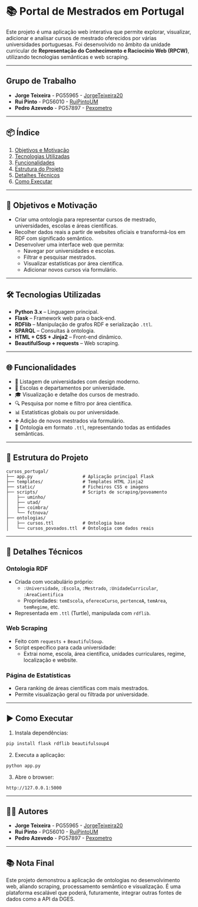 # 📚 Portal de Mestrados em Portugal

Este projeto é uma aplicação web interativa que permite explorar, visualizar, adicionar e analisar cursos de mestrado oferecidos por várias universidades portuguesas. Foi desenvolvido no âmbito da unidade curricular de **Representação do Conhecimento e Raciocínio Web (RPCW)**, utilizando tecnologias semânticas e web scraping.

---

## Grupo de Trabalho

- **Jorge Teixeira** - PG55965 - [JorgeTeixeira20](https://github.com/JorgeTeixeira20) 
- **Rui Pinto** - PG56010 - [RuiPintoUM](https://github.com/RuiPintoUM)
- **Pedro Azevedo** - PG57897 - [Pexometro](https://github.com/Pexometro)

---

## 📦 Índice

1. [Objetivos e Motivação](#objetivos-e-motivação)
2. [Tecnologias Utilizadas](#tecnologias-utilizadas)
3. [Funcionalidades](#funcionalidades)
4. [Estrutura do Projeto](#estrutura-do-projeto)
5. [Detalhes Técnicos](#detalhes-técnicos)
6. [Como Executar](#como-executar)

---

## 🎯 Objetivos e Motivação

- Criar uma ontologia para representar cursos de mestrado, universidades, escolas e áreas científicas.
- Recolher dados reais a partir de websites oficiais e transformá-los em RDF com significado semântico.
- Desenvolver uma interface web que permita:
  - Navegar por universidades e escolas.
  - Filtrar e pesquisar mestrados.
  - Visualizar estatísticas por área científica.
  - Adicionar novos cursos via formulário.

---

## 🛠️ Tecnologias Utilizadas

- **Python 3.x** – Linguagem principal.
- **Flask** – Framework web para o back-end.
- **RDFlib** – Manipulação de grafos RDF e serialização `.ttl`.
- **SPARQL** – Consultas à ontologia.
- **HTML + CSS + Jinja2** – Front-end dinâmico.
- **BeautifulSoup + requests** – Web scraping.

---

## 🌐 Funcionalidades

- 📍 Listagem de universidades com design moderno.
- 🏫 Escolas e departamentos por universidade.
- 🎓 Visualização e detalhe dos cursos de mestrado.
- 🔍 Pesquisa por nome e filtro por área científica.
- 📊 Estatísticas globais ou por universidade.
- ➕ Adição de novos mestrados via formulário.
- 🧠 Ontologia em formato `.ttl`, representando todas as entidades semânticas.

---

## 📁 Estrutura do Projeto

```
cursos_portugal/
├── app.py                   # Aplicação principal Flask
├── templates/               # Templates HTML Jinja2
├── static/                  # Ficheiros CSS e imagens
├── scripts/                 # Scripts de scraping/povoamento
│   ├── uminho/
│   ├── utad/
│   ├── coimbra/
│   └── fctnova/
├── ontologias/
│   ├── cursos.ttl           # Ontologia base
│   └── cursos_povoados.ttl  # Ontologia com dados reais
```

---

## 🧪 Detalhes Técnicos

### Ontologia RDF

- Criada com vocabulário próprio:
  - `:Universidade`, `:Escola`, `:Mestrado`, `:UnidadeCurricular`, `:AreaCientifica`
  - Propriedades: `temEscola`, `ofereceCurso`, `pertenceA`, `temArea`, `temRegime`, etc.
- Representada em `.ttl` (Turtle), manipulada com `rdflib`.

### Web Scraping

- Feito com `requests` + `BeautifulSoup`.
- Script específico para cada universidade:
  - Extrai nome, escola, área científica, unidades curriculares, regime, localização e website.

### Página de Estatísticas

- Gera ranking de áreas científicas com mais mestrados.
- Permite visualização geral ou filtrada por universidade.

---

## ▶️ Como Executar

1. Instala dependências:
```bash
pip install flask rdflib beautifulsoup4
```

2. Executa a aplicação:
```bash
python app.py
```

3. Abre o browser:
```
http://127.0.0.1:5000
```

---

## 👨‍💻 Autores

- **Jorge Teixeira** - PG55965 - [JorgeTeixeira20](https://github.com/JorgeTeixeira20)
- **Rui Pinto** - PG56010 - [RuiPintoUM](https://github.com/RuiPintoUM)
- **Pedro Azevedo** - PG57897 - [Pexometro](https://github.com/Pexometro)

---

## 📚 Nota Final

Este projeto demonstrou a aplicação de ontologias no desenvolvimento web, aliando scraping, processamento semântico e visualização. É uma plataforma escalável que poderá, futuramente, integrar outras fontes de dados como a API da DGES.